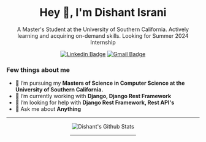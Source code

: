 
<h1 align="center">Hey 👋, I'm Dishant Israni</h1>
<p align="center">A Master's Student at the University of Southern California. Actively learning and acquiring on-demand skills. Looking for Summer 2024 Internship</p>

<div align="center">

[![Linkedin Badge](https://img.shields.io/badge/-DishantIsrani-blue?style=flat-square&logo=Linkedin&logoColor=white&link=https://www.linkedin.com/in/DishantIsrani/)](https://www.linkedin.com/in/dishantisrani/)
[![Gmail Badge](https://img.shields.io/badge/-disrani@usc.edu-c14438?style=flat-square&logo=Gmail&logoColor=white&link=mailto:disrani@usc.edu)](mailto:disrani@usc.edu)


</div>

### Few things about me

- 🌱 I’m pursuing my <b>Masters of Science in Computer Science at the University of Southern California. </b>
- 🔭 I’m currently working with <b>Django, Django Rest Framework</b>
- 🤔 I’m looking for help with <b>Django Rest Framework, Rest API's</b>
- 💬 Ask me about <b>Anything</b>
<hr>


<div align="center">
  
![Dishant's Github Stats](https://github-readme-stats.vercel.app/api?username=DishantIsrani&show_icons=true&theme=Gradient)


<div align="center"><hr width=34%></div>

<!-- [![Dishant's github activity graph](https://activity-graph.herokuapp.com/graph?username=DishantIsrani&theme=xcode)](https://git.io/DishantIsrani)

<div align="center"><hr width=34%></div> -->

</div>
